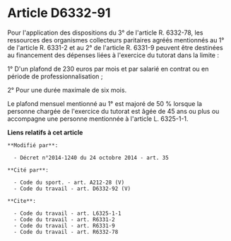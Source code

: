 # Article D6332-91

Pour l'application des dispositions du 3° de l'article R. 6332-78, les ressources des organismes collecteurs paritaires
agréés mentionnés au 1° de l'article R. 6331-2 et au 2° de l'article R. 6331-9 peuvent être destinées au financement des
dépenses liées à l'exercice du tutorat dans la limite : 

1° D'un plafond de 230 euros par mois et par salarié en contrat ou en période de professionnalisation ; 

2° Pour une durée maximale de six mois. 

Le plafond mensuel mentionné au 1° est majoré de 50 % lorsque la personne chargée de l'exercice du tutorat est âgée de 45 ans
ou plus ou accompagne une personne mentionnée à l'article L. 6325-1-1.

**Liens relatifs à cet article**

	**Modifié par**:

	  - Décret n°2014-1240 du 24 octobre 2014 - art. 35

	**Cité par**:

	  - Code du sport. - art. A212-28 (V)
	  - Code du travail - art. D6332-92 (V)

	**Cite**:

	  - Code du travail - art. L6325-1-1
	  - Code du travail - art. R6331-2
	  - Code du travail - art. R6331-9
	  - Code du travail - art. R6332-78
